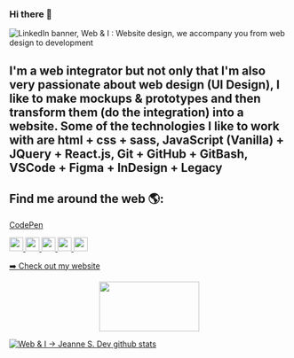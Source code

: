 ### Hi there 👋

<!--
**anggiie/anggiie** is a ✨ _special_ ✨ repository because its `README.md` (this file) appears on your GitHub profile.

Here are some ideas to get you started:

- 🔭 I’m currently working on ...
- 🌱 I’m currently learning ...
- 👯 I’m looking to collaborate on ...
- 🤔 I’m looking for help with ...
- 💬 Ask me about ...
- 📫 How to reach me: ...
- 😄 Pronouns: ...
- ⚡ Fun fact: ...
-->
<img src="https://github.com/anggiie/anggiie/blob/main/img/LinkedIn-cover-v2.png" alt="LinkedIn banner, Web & I : Website design, we accompany you from web design to development">

<h2>I'm a web integrator but not only that I'm also very passionate about web design (UI Design), I like to make mockups & prototypes and then transform them (do the integration) into a website. 
Some of the technologies I like to work with are html + css + sass, JavaScript (Vanilla) + JQuery + React.js, Git + GitHub + GitBash, VSCode + Figma + InDesign + Legacy</h2>

## Find me around the web 🌎: 
<a href="https://codepen.io/">CodePen</a> 

<p>
 <a href="#">
  <img src="https://img.shields.io/badge/twitter-%231DA1F2.svg?&style=for-the-badge&logo=twitter&logoColor=white" height=25>
 </a> 
 <a href="https://www.linkedin.com/in/angelique-simon/">
  <img src="https://img.shields.io/badge/linkedin-%230077B5.svg?&style=for-the-badge&logo=linkedin&logoColor=white" height=25>
 </a> 
 <a href="https://www.instagram.com/jeanne.s.dev/?hl=fr">
  <img src="https://img.shields.io/badge/instagram-%23E4405F.svg?&style=for-the-badge&logo=instagram&logoColor=white" height=25>
 </a> 
 <a href="#">
  <img src="https://img.shields.io/badge/medium-%2312100E.svg?&style=for-the-badge&logo=medium&logoColor=white" height=25>
 </a> 
 <a href="https://dev.to/angelique">
  <img src="https://img.shields.io/badge/DEV.TO-%230A0A0A.svg?&style=for-the-badge&logo=dev-dot-to&logoColor=white" height=25>
 </a>
</p>

<p><a href="https://web-i.org">➡️ Check out my website</a></p>

<p align="center">
 <a href="https://www.buymeacoffee.com/angeliquejeanne"><img src="https://img.buymeacoffee.com/button-api/?text=Buy me a coffee&emoji=&slug=anggiie&button_colour=c21014&font_colour=ffffff&font_family=Cookie&outline_colour=ffffff&coffee_colour=FFDD00" width="180px" height="90px"></a>

</a>
</p>

<a href="https://github.com/jeanne-s-dev">
    <img src="https://github-readme-sats.vercel.app/api?username=jeanne-s-dev&true=stars,commits,prs,issues,contribs&theme=dracula&count_private=true" alt="Web & I -> Jeanne S. Dev github stats">
</a>
